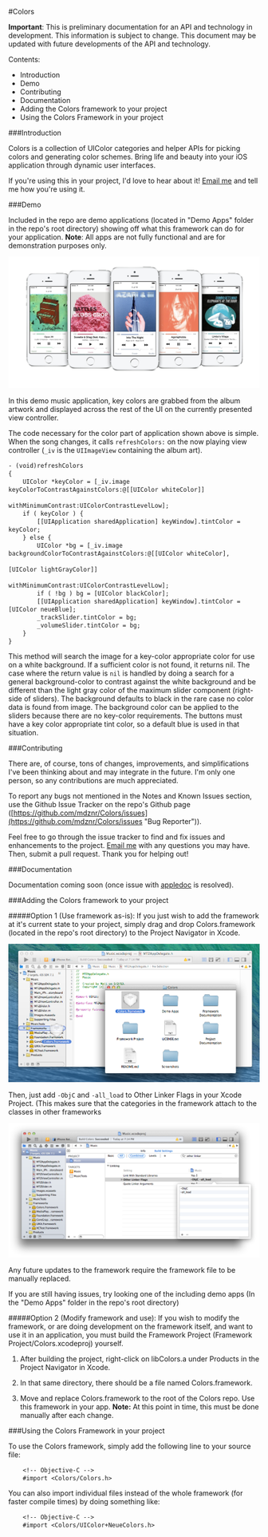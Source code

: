 #Colors

**Important**: This is preliminary documentation for an API and technology in development. This information is subject to change. This document may be updated with future developments of the API and technology.

Contents:

* Introduction
* Demo
* Contributing
* Documentation
* Adding the Colors framework to your project
* Using the Colors Framework in your project


###Introduction

Colors is a collection of UIColor categories and helper APIs for picking colors and generating color schemes. Bring life and beauty into your iOS application through dynamic user interfaces.

If you're using this in your project, I'd love to hear about it! [Email me](mailto:matt@mdznr.com?subject=Using%20Colors%20Project%20in...) and tell me how you're using it.

###Demo

Included in the repo are demo applications (located in "Demo Apps" folder in the repo's root directory) showing off what this framework can do for your application. **Note**: All apps are not fully functional and are for demonstration purposes only.

![Demo application using these APIs](Screenshots/Demo_Apps_Music_iPhone_Display.jpg "Demo application using Colors Framework")

In this demo music application, key colors are grabbed from the album artwork and displayed across the rest of the UI on the currently presented view controller.

The code necessary for the color part of application shown above is simple. When the song changes, it calls `refreshColors:` on the now playing view controller (`_iv` is the `UIImageView` containing the album art).

	- (void)refreshColors
	{
		UIColor *keyColor = [_iv.image keyColorToContrastAgainstColors:@[[UIColor whiteColor]]
		                                           withMinimumContrast:UIColorContrastLevelLow];
		if ( keyColor ) {
			[[UIApplication sharedApplication] keyWindow].tintColor = keyColor;
		} else {
			UIColor *bg = [_iv.image backgroundColorToContrastAgainstColors:@[[UIColor whiteColor],
			                                                                  [UIColor lightGrayColor]]
			                                            withMinimumContrast:UIColorContrastLevelLow];
			if ( !bg ) bg = [UIColor blackColor];
			[[UIApplication sharedApplication] keyWindow].tintColor = [UIColor neueBlue];
			_trackSlider.tintColor = bg;
			_volumeSlider.tintColor = bg;
		}
	}

This method will search the image for a key-color appropriate color for use on a white background. If a sufficient color is not found, it returns nil. The case where the return value is `nil` is handled by doing a search for a general background-color to contrast against the white background and be different than the light gray color of the maximum slider component (right-side of sliders). The background defaults to black in the rare case no color data is found from image. The background color can be applied to the sliders because there are no key-color requirements. The buttons must have a key color appropriate tint color, so a default blue is used in that situation.

###Contributing

There are, of course, tons of changes, improvements, and simplifications I've been thinking about and may integrate in the future. I'm only one person, so any contributions are much appreciated.

To report any bugs not mentioned in the Notes and Known Issues section, use the Github Issue Tracker on the repo's Github page ([https://github.com/mdznr/Colors/issues](https://github.com/mdznr/Colors/issues "Bug Reporter")).

Feel free to go through the issue tracker to find and fix issues and enhancements to the project. [Email me](mailto:matt@mdznr.com?subject=Contributing%20to%20Colors%20Project&body=Hello,%20I'd%20like%20to%20help%20with%20the%20Colors%20Project.%20How%20can%20I%20help?) with any questions you may have. Then, submit a pull request. Thank you for helping out!

###Documentation

Documentation coming soon (once issue with [appledoc](https://github.com/tomaz/appledoc) is resolved).

<!--
#*****<font color="red">WARNING: Get online documentation url</font>*****

Read the [Colors Documentation](http://www.github.com/mdznr/Colors "Colors Documentation") online.

Install the documentation into Xcode with the following steps:

1. Open Xcode Preferences
2. Choose Downloads
3. Choose the Documentation tab
4. #*****<font color="red">WARNING: This doesn't work?</font>*****
4. Click the plus button in the bottom right and enter the following URL:

#*****<font color="red">WARNING: Generate atom</font>*****

		http://github.com/mdznr/Colors/Documentation/com.mattzanchelli.colors.atom
	
5. Click Install next the new row reading "Colors Documentation". (If you don't see it and didn't get an error, try restarting Xcode.)

Be sure you have the docset selected in the organizer to see results for Colors.
-->

###Adding the Colors framework to your project

#####Option 1 (Use framework as-is):
If you just wish to add the framework at it's current state to your project, simply drag and drop Colors.framework (located in the repo's root directory) to the Project Navigator in Xcode.

![Adding Framework to Project](Screenshots/README_Images/AddingFrameworkToProject.png)

Then, just add `-ObjC` and `-all_load` to Other Linker Flags in your Xcode Project. (This makes sure that the categories in the framework attach to the classes in other frameworks

![Adding Other Linker Flags](Screenshots/README_Images/OtherLinkerFlags.png)

Any future updates to the framework require the framework file to be manually replaced.

If you are still having issues, try looking one of the including demo apps (In the "Demo Apps" folder in the repo's root directory)

#####Option 2 (Modify framework and use):
If you wish to modify the framework, or are doing development on the framework itself, and want to use it in an application, you must build the Framework Project (Framework Project/Colors.xcodeproj) yourself.

1. After building the project, right-click on libColors.a under Products in the Project Navigator in Xcode.

2. In that same directory, there should be a file named Colors.framework.

3. Move and replace Colors.framework to the root of the Colors repo. Use this framework in your app. **Note:** At this point in time, this must be done manually after each change.

###Using the Colors Framework in your project

To use the Colors framework, simply add the following line to your source file:

		<!-- Objective-C -->
		#import <Colors/Colors.h>

You can also import individual files instead of the whole framework (for faster compile times) by doing something like:

		<!-- Objective-C -->
		#import <Colors/UIColor+NeueColors.h>

